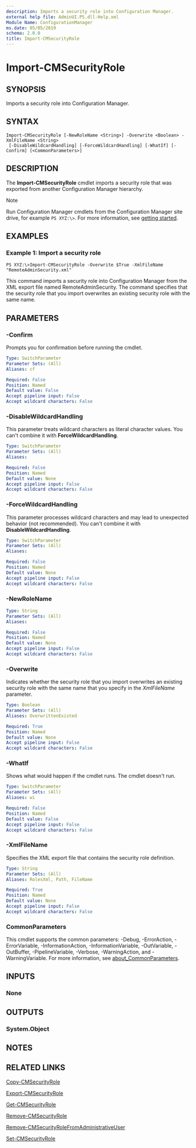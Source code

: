 ```yaml
---
description: Imports a security role into Configuration Manager.
external help file: AdminUI.PS.dll-Help.xml
Module Name: ConfigurationManager
ms.date: 05/05/2019
schema: 2.0.0
title: Import-CMSecurityRole
---
```


# Import-CMSecurityRole

## SYNOPSIS
Imports a security role into Configuration Manager.

## SYNTAX

```
Import-CMSecurityRole [-NewRoleName <String>] -Overwrite <Boolean> -XmlFileName <String>
 [-DisableWildcardHandling] [-ForceWildcardHandling] [-WhatIf] [-Confirm] [<CommonParameters>]
```

## DESCRIPTION
The **Import-CMSecurityRole** cmdlet imports a security role that was exported from another Configuration Manager hierarchy.

> [!NOTE]
> Run Configuration Manager cmdlets from the Configuration Manager site drive, for example `PS XYZ:\>`. For more information, see [getting started](/powershell/sccm/overview).

## EXAMPLES

### Example 1: Import a security role
```
PS XYZ:\>Import-CMSecurityRole -Overwrite $True -XmlFileName "RemoteAdminSecurity.xml"
```

This command imports a security role into Configuration Manager from the XML export file named RemoteAdminSecurity.
The command specifies that the security role that you import overwrites an existing security role with the same name.

## PARAMETERS

### -Confirm
Prompts you for confirmation before running the cmdlet.

```yaml
Type: SwitchParameter
Parameter Sets: (All)
Aliases: cf

Required: False
Position: Named
Default value: False
Accept pipeline input: False
Accept wildcard characters: False
```

### -DisableWildcardHandling

This parameter treats wildcard characters as literal character values. You can't combine it with **ForceWildcardHandling**.

```yaml
Type: SwitchParameter
Parameter Sets: (All)
Aliases:

Required: False
Position: Named
Default value: None
Accept pipeline input: False
Accept wildcard characters: False
```

### -ForceWildcardHandling

This parameter processes wildcard characters and may lead to unexpected behavior (not recommended). You can't combine it with **DisableWildcardHandling**.

```yaml
Type: SwitchParameter
Parameter Sets: (All)
Aliases:

Required: False
Position: Named
Default value: None
Accept pipeline input: False
Accept wildcard characters: False
```

### -NewRoleName
```yaml
Type: String
Parameter Sets: (All)
Aliases:

Required: False
Position: Named
Default value: None
Accept pipeline input: False
Accept wildcard characters: False
```

### -Overwrite
Indicates whether the security role that you import overwrites an existing security role with the same name that you specify in the *XmlFileName* parameter.

```yaml
Type: Boolean
Parameter Sets: (All)
Aliases: OverwrittenExisted

Required: True
Position: Named
Default value: None
Accept pipeline input: False
Accept wildcard characters: False
```

### -WhatIf

Shows what would happen if the cmdlet runs. The cmdlet doesn't run.

```yaml
Type: SwitchParameter
Parameter Sets: (All)
Aliases: wi

Required: False
Position: Named
Default value: False
Accept pipeline input: False
Accept wildcard characters: False
```

### -XmlFileName
Specifies the XML export file that contains the security role definition.

```yaml
Type: String
Parameter Sets: (All)
Aliases: RolesXml, Path, FileName

Required: True
Position: Named
Default value: None
Accept pipeline input: False
Accept wildcard characters: False
```

### CommonParameters
This cmdlet supports the common parameters: -Debug, -ErrorAction, -ErrorVariable, -InformationAction, -InformationVariable, -OutVariable, -OutBuffer, -PipelineVariable, -Verbose, -WarningAction, and -WarningVariable. For more information, see [about_CommonParameters](http://go.microsoft.com/fwlink/?LinkID=113216).

## INPUTS

### None

## OUTPUTS

### System.Object
## NOTES

## RELATED LINKS

[Copy-CMSecurityRole](Copy-CMSecurityRole.md)

[Export-CMSecurityRole](Export-CMSecurityRole.md)

[Get-CMSecurityRole](Get-CMSecurityRole.md)

[Remove-CMSecurityRole](Remove-CMSecurityRole.md)

[Remove-CMSecurityRoleFromAdministrativeUser](Remove-CMSecurityRoleFromAdministrativeUser.md)

[Set-CMSecurityRole](Set-CMSecurityRole.md)


